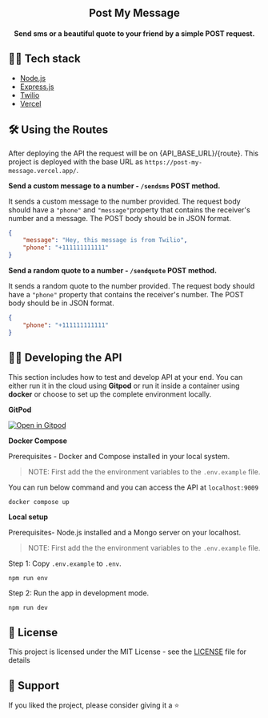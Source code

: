 <div align="center">
<h2>Post My Message</h2>
<h4>Send sms or a beautiful quote to your friend by a simple POST request.</h4>
</div>

## 👨‍💻 Tech stack

- [Node.js](https://nodejs.org/en/)
- [Express.js](https://expressjs.com/)
- [Twilio](https://www.twilio.com/)
- [Vercel](https://vercel.com/)

## 🛠️ Using the Routes

After deploying the API the request will be on {API_BASE_URL}/{route}. This project is deployed with the base URL as `https://post-my-message.vercel.app/`.

**Send a custom message to a number - `/sendsms` POST method.**

It sends a custom message to the number provided. The request body should have a `"phone"` and `"message"`property that contains the receiver's number and a message. The POST body should be in JSON format.

<!-- Note: Sender's number will be your Twilio number, which you configure in the [.env](/.env_sample) -->

```JSON
{
    "message": "Hey, this message is from Twilio",
    "phone": "+111111111111"
}
```

**Send a random quote to a number - `/sendquote` POST method.**

It sends a random quote to the number provided. The request body should have a `"phone"` property that contains the receiver's number. The POST body should be in JSON format.

```JSON
{
    "phone": "+111111111111"
}
```

## 👨‍💻 Developing the API

This section includes how to test and develop API at your end. You can either run it in the cloud using **Gitpod** or run it inside a container using **docker** or choose to set up the complete environment locally.

**GitPod**

[![Open in Gitpod](https://gitpod.io/button/open-in-gitpod.svg)](https://gitpod.io/#https://github.com/Pradumnasaraf/Post-My-Message)

**Docker Compose**

Prerequisites - Docker and Compose installed in your local system.

> NOTE: First add the the environment variables to the `.env.example` file.

You can run below command and you can access the API at `localhost:9009`

```bash
docker compose up
```

**Local setup**

Prerequisites- Node.js installed and a Mongo server on your localhost.

> NOTE: First add the the environment variables to the `.env.example` file.

Step 1: Copy `.env.example` to `.env`.

```
npm run env
```

Step 2: Run the app in development mode.

```
npm run dev
```

## 📝 License

This project is licensed under the MIT License - see the [LICENSE](LICENSE) file for details

## 🙏 Support

If you liked the project, please consider giving it a ⭐️
